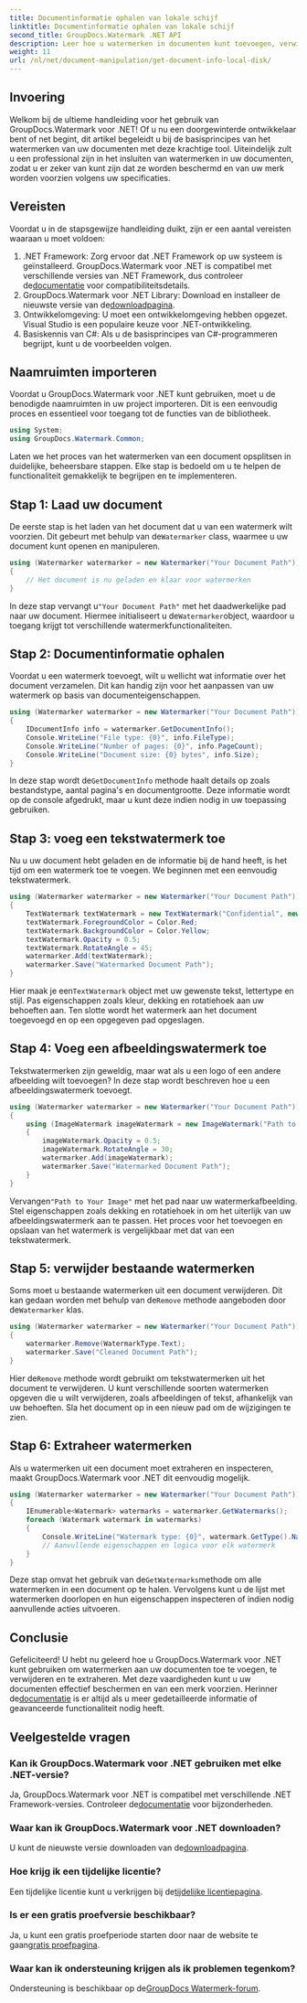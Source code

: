 ```yaml
---
title: Documentinformatie ophalen van lokale schijf
linktitle: Documentinformatie ophalen van lokale schijf
second_title: GroupDocs.Watermark .NET API
description: Leer hoe u watermerken in documenten kunt toevoegen, verwijderen en extraheren met behulp van GroupDocs voor .NET met deze uitgebreide stapsgewijze handleiding.
weight: 11
url: /nl/net/document-manipulation/get-document-info-local-disk/
---
```

## Invoering
Welkom bij de ultieme handleiding voor het gebruik van GroupDocs.Watermark voor .NET! Of u nu een doorgewinterde ontwikkelaar bent of net begint, dit artikel begeleidt u bij de basisprincipes van het watermerken van uw documenten met deze krachtige tool. Uiteindelijk zult u een professional zijn in het insluiten van watermerken in uw documenten, zodat u er zeker van kunt zijn dat ze worden beschermd en van uw merk worden voorzien volgens uw specificaties.
## Vereisten
Voordat u in de stapsgewijze handleiding duikt, zijn er een aantal vereisten waaraan u moet voldoen:
1.  .NET Framework: Zorg ervoor dat .NET Framework op uw systeem is geïnstalleerd. GroupDocs.Watermark voor .NET is compatibel met verschillende versies van .NET Framework, dus controleer de[documentatie](https://tutorials.groupdocs.com/Watermark/net/) voor compatibiliteitsdetails.
2.  GroupDocs.Watermark voor .NET Library: Download en installeer de nieuwste versie van de[downloadpagina](https://releases.groupdocs.com/Watermark/net/).
3. Ontwikkelomgeving: U moet een ontwikkelomgeving hebben opgezet. Visual Studio is een populaire keuze voor .NET-ontwikkeling.
4. Basiskennis van C#: Als u de basisprincipes van C#-programmeren begrijpt, kunt u de voorbeelden volgen.
## Naamruimten importeren
Voordat u GroupDocs.Watermark voor .NET kunt gebruiken, moet u de benodigde naamruimten in uw project importeren. Dit is een eenvoudig proces en essentieel voor toegang tot de functies van de bibliotheek.
```csharp
using System;
using GroupDocs.Watermark.Common;
```
Laten we het proces van het watermerken van een document opsplitsen in duidelijke, beheersbare stappen. Elke stap is bedoeld om u te helpen de functionaliteit gemakkelijk te begrijpen en te implementeren.
## Stap 1: Laad uw document
 De eerste stap is het laden van het document dat u van een watermerk wilt voorzien. Dit gebeurt met behulp van de`Watermarker` class, waarmee u uw document kunt openen en manipuleren.
```csharp
using (Watermarker watermarker = new Watermarker("Your Document Path"))
{
    // Het document is nu geladen en klaar voor watermerken
}
```
 In deze stap vervangt u`"Your Document Path"` met het daadwerkelijke pad naar uw document. Hiermee initialiseert u de`Watermarker`object, waardoor u toegang krijgt tot verschillende watermerkfunctionaliteiten.
## Stap 2: Documentinformatie ophalen
Voordat u een watermerk toevoegt, wilt u wellicht wat informatie over het document verzamelen. Dit kan handig zijn voor het aanpassen van uw watermerk op basis van documenteigenschappen.

```csharp
using (Watermarker watermarker = new Watermarker("Your Document Path"))
{
    IDocumentInfo info = watermarker.GetDocumentInfo();
    Console.WriteLine("File type: {0}", info.FileType);
    Console.WriteLine("Number of pages: {0}", info.PageCount);
    Console.WriteLine("Document size: {0} bytes", info.Size);
}
```
 In deze stap wordt de`GetDocumentInfo` methode haalt details op zoals bestandstype, aantal pagina's en documentgrootte. Deze informatie wordt op de console afgedrukt, maar u kunt deze indien nodig in uw toepassing gebruiken.
## Stap 3: voeg een tekstwatermerk toe
Nu u uw document hebt geladen en de informatie bij de hand heeft, is het tijd om een watermerk toe te voegen. We beginnen met een eenvoudig tekstwatermerk.

```csharp
using (Watermarker watermarker = new Watermarker("Your Document Path"))
{
    TextWatermark textWatermark = new TextWatermark("Confidential", new Font("Arial", 36));
    textWatermark.ForegroundColor = Color.Red;
    textWatermark.BackgroundColor = Color.Yellow;
    textWatermark.Opacity = 0.5;
    textWatermark.RotateAngle = 45;
    watermarker.Add(textWatermark);
    watermarker.Save("Watermarked Document Path");
}
```
 Hier maak je een`TextWatermark` object met uw gewenste tekst, lettertype en stijl. Pas eigenschappen zoals kleur, dekking en rotatiehoek aan uw behoeften aan. Ten slotte wordt het watermerk aan het document toegevoegd en op een opgegeven pad opgeslagen.
## Stap 4: Voeg een afbeeldingswatermerk toe
Tekstwatermerken zijn geweldig, maar wat als u een logo of een andere afbeelding wilt toevoegen? In deze stap wordt beschreven hoe u een afbeeldingswatermerk toevoegt.

```csharp
using (Watermarker watermarker = new Watermarker("Your Document Path"))
{
    using (ImageWatermark imageWatermark = new ImageWatermark("Path to Your Image"))
    {
        imageWatermark.Opacity = 0.5;
        imageWatermark.RotateAngle = 30;
        watermarker.Add(imageWatermark);
        watermarker.Save("Watermarked Document Path");
    }
}
```
 Vervangen`"Path to Your Image"` met het pad naar uw watermerkafbeelding. Stel eigenschappen zoals dekking en rotatiehoek in om het uiterlijk van uw afbeeldingswatermerk aan te passen. Het proces voor het toevoegen en opslaan van het watermerk is vergelijkbaar met dat van een tekstwatermerk.
## Stap 5: verwijder bestaande watermerken
 Soms moet u bestaande watermerken uit een document verwijderen. Dit kan gedaan worden met behulp van de`Remove` methode aangeboden door de`Watermarker` klas.

```csharp
using (Watermarker watermarker = new Watermarker("Your Document Path"))
{
    watermarker.Remove(WatermarkType.Text);
    watermarker.Save("Cleaned Document Path");
}
```
 Hier de`Remove` methode wordt gebruikt om tekstwatermerken uit het document te verwijderen. U kunt verschillende soorten watermerken opgeven die u wilt verwijderen, zoals afbeeldingen of tekst, afhankelijk van uw behoeften. Sla het document op in een nieuw pad om de wijzigingen te zien.
## Stap 6: Extraheer watermerken
Als u watermerken uit een document moet extraheren en inspecteren, maakt GroupDocs.Watermark voor .NET dit eenvoudig mogelijk.

```csharp
using (Watermarker watermarker = new Watermarker("Your Document Path"))
{
    IEnumerable<Watermark> watermarks = watermarker.GetWatermarks();
    foreach (Watermark watermark in watermarks)
    {
        Console.WriteLine("Watermark type: {0}", watermark.GetType().Name);
        // Aanvullende eigenschappen en logica voor elk watermerk
    }
}
```
 Deze stap omvat het gebruik van de`GetWatermarks`methode om alle watermerken in een document op te halen. Vervolgens kunt u de lijst met watermerken doorlopen en hun eigenschappen inspecteren of indien nodig aanvullende acties uitvoeren.
## Conclusie
 Gefeliciteerd! U hebt nu geleerd hoe u GroupDocs.Watermark voor .NET kunt gebruiken om watermerken aan uw documenten toe te voegen, te verwijderen en te extraheren. Met deze vaardigheden kunt u uw documenten effectief beschermen en van een merk voorzien. Herinner de[documentatie](https://tutorials.groupdocs.com/Watermark/net/) is er altijd als u meer gedetailleerde informatie of geavanceerde functionaliteit nodig heeft.
## Veelgestelde vragen
### Kan ik GroupDocs.Watermark voor .NET gebruiken met elke .NET-versie?
 Ja, GroupDocs.Watermark voor .NET is compatibel met verschillende .NET Framework-versies. Controleer de[documentatie](https://tutorials.groupdocs.com/Watermark/net/) voor bijzonderheden.
### Waar kan ik GroupDocs.Watermark voor .NET downloaden?
 U kunt de nieuwste versie downloaden van de[downloadpagina](https://releases.groupdocs.com/Watermark/net/).
### Hoe krijg ik een tijdelijke licentie?
 Een tijdelijke licentie kunt u verkrijgen bij de[tijdelijke licentiepagina](https://purchase.groupdocs.com/temporary-license/).
### Is er een gratis proefversie beschikbaar?
 Ja, u kunt een gratis proefperiode starten door naar de website te gaan[gratis proefpagina](https://releases.groupdocs.com/).
### Waar kan ik ondersteuning krijgen als ik problemen tegenkom?
 Ondersteuning is beschikbaar op de[GroupDocs Watermerk-forum](https://forum.groupdocs.com/c/watermark/19).